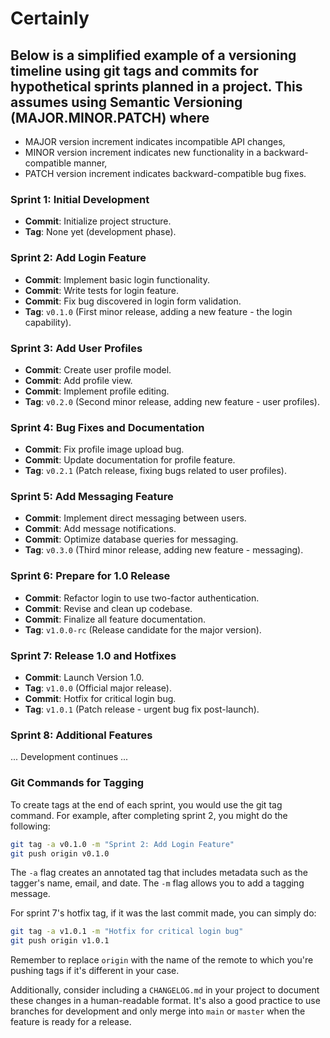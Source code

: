 # Certainly

## Below is a simplified example of a versioning timeline using git tags and commits for hypothetical sprints planned in a project. This assumes using Semantic Versioning (MAJOR.MINOR.PATCH) where

- MAJOR version increment indicates incompatible API changes,
- MINOR version increment indicates new functionality in a backward-compatible manner,
- PATCH version increment indicates backward-compatible bug fixes.

### Sprint 1: Initial Development

- **Commit**: Initialize project structure.
- **Tag**: None yet (development phase).

### Sprint 2: Add Login Feature

- **Commit**: Implement basic login functionality.
- **Commit**: Write tests for login feature.
- **Commit**: Fix bug discovered in login form validation.
- **Tag**: `v0.1.0` (First minor release, adding a new feature - the login capability).

### Sprint 3: Add User Profiles

- **Commit**: Create user profile model.
- **Commit**: Add profile view.
- **Commit**: Implement profile editing.
- **Tag**: `v0.2.0` (Second minor release, adding new feature - user profiles).

### Sprint 4: Bug Fixes and Documentation

- **Commit**: Fix profile image upload bug.
- **Commit**: Update documentation for profile feature.
- **Tag**: `v0.2.1` (Patch release, fixing bugs related to user profiles).

### Sprint 5: Add Messaging Feature

- **Commit**: Implement direct messaging between users.
- **Commit**: Add message notifications.
- **Commit**: Optimize database queries for messaging.
- **Tag**: `v0.3.0` (Third minor release, adding new feature - messaging).

### Sprint 6: Prepare for 1.0 Release

- **Commit**: Refactor login to use two-factor authentication.
- **Commit**: Revise and clean up codebase.
- **Commit**: Finalize all feature documentation.
- **Tag**: `v1.0.0-rc` (Release candidate for the major version).

### Sprint 7: Release 1.0 and Hotfixes

- **Commit**: Launch Version 1.0.
- **Tag**: `v1.0.0` (Official major release).
- **Commit**: Hotfix for critical login bug.
- **Tag**: `v1.0.1` (Patch release - urgent bug fix post-launch).

### Sprint 8: Additional Features

... Development continues ...

### Git Commands for Tagging

To create tags at the end of each sprint, you would use the git tag command. For example, after completing sprint 2, you might do the following:

```sh
git tag -a v0.1.0 -m "Sprint 2: Add Login Feature"
git push origin v0.1.0
```

The `-a` flag creates an annotated tag that includes metadata such as the tagger's name, email, and date. The `-m` flag allows you to add a tagging message.

For sprint 7's hotfix tag, if it was the last commit made, you can simply do:

```sh
git tag -a v1.0.1 -m "Hotfix for critical login bug"
git push origin v1.0.1
```

Remember to replace `origin` with the name of the remote to which you're pushing tags if it's different in your case.

Additionally, consider including a `CHANGELOG.md` in your project to document these changes in a human-readable format. It's also a good practice to use branches for development and only merge into `main` or `master` when the feature is ready for a release.
